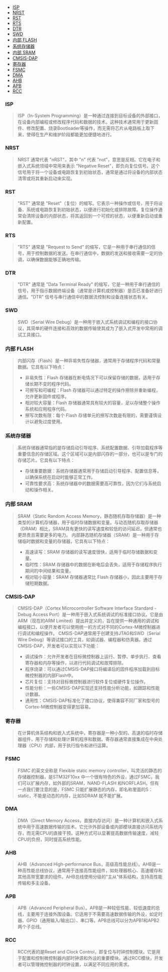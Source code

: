 - [ISP](#isp)
- [NRST](#nrst)
- [RST](#rst)
- [RTS](#rts)
- [DTR](#dtr)
- [SWD](#swd)
- [内部 FLASH](#内部-flash)
- [系统存储器](#系统存储器)
- [内部 SRAM](#内部-sram)
- [CMSIS-DAP](#cmsis-dap)
- [寄存器](#寄存器)
- [FSMC](#fsmc)
- [DMA](#dma)
- [AHB](#ahb)
- [APB](#apb)
- [RCC](#rcc)

### ISP
> ISP（In-System Programming）是一种通过连接到目标设备的外部接口，在设备内部编程或修改程序代码和数据的技术。这种技术通常用于更新固件、修改配置、烧录Bootloader等操作，而无需将芯片从电路板上取下来，使得在生产和维护阶段都能更加便捷地进行。

### NRST
> NRST 通常代表 "nRST"，其中 "n" 代表 "not"，意思是反相。它在电子和嵌入式系统领域中常用来表示 "Negative Reset"，即负向复位信号。这个信号用于将一个设备或电路恢复到初始状态，通常是通过将设备的内部状态清零或将其重新启动来实现。

### RST
> "RST" 通常是 "Reset"（复位）的缩写。它表示一种操作或信号，用于将设备、系统或电路恢复到初始状态，以便进行初始化或排除故障。复位操作通常会清除设备的内部状态，将其返回到一个可控的状态，以便重新启动或重新配置。

### RTS
> "RTS" 通常是 "Request to Send" 的缩写，它是一种用于串行通信的信号，用于控制数据的发送。在串行通信中，数据的发送和接收需要一定的协调，以确保数据能够正确地传输。

### DTR
> "DTR" 通常是 "Data Terminal Ready" 的缩写，它是一种用于串行通信的信号，用于指示数据终端设备（通常是计算机或控制器）是否已准备好进行通信。"DTR" 信号与串行通信中的数据流控制和设备连接状态有关。

### SWD
> SWD（Serial Wire Debug）是一种用于嵌入式系统调试和编程的接口协议，其简单的硬件连接和高效的数据传输使其成为了嵌入式开发中常用的调试工具接口。

### 内部 FLASH
> 内部闪存（Flash）是一种非易失性存储器，通常用于存储程序代码和常量数据。它具有以下特点：
> - 非易失性：Flash 存储器在断电情况下可以保留存储的数据，适用于存储长期不变的程序代码。
> - 可擦写和可编程：Flash 存储器可以通过特定的操作擦除并重新编程，允许更新固件或程序。
> - 相对较大容量：Flash 存储器通常具有较大的容量，足以存储整个操作系统和应用程序代码。
> - 擦写次数有限：每个 Flash 存储单元的擦写次数是有限的，需要谨慎设计以避免过度使用。

### 系统存储器
> 系统存储器通常指的是存储启动引导程序、系统配置数据、引导加载程序等重要信息的存储区域。这个区域可以是内部闪存的一部分，也可以是专门的存储芯片。它具有以下特点：
> - 存储重要数据：系统存储器通常用于存储启动引导程序、配置信息等，以确保系统在启动时能够正常工作。
> - 可靠性要求高：系统存储器中的数据需要高可靠性，因为它们与系统启动和操作相关。

### 内部 SRAM
> SRAM（Static Random Access Memory，静态随机存取存储器）是一种类型的计算机存储器，用于临时存储数据和变量。与动态随机存取存储器（DRAM）相比，SRAM具有更快的读写速度和较低的访问延迟，但通常也更昂贵且需要更多的电力。
> 内部静态随机存储器（SRAM）是一种用于存储临时数据和变量的存储器，它具有以下特点：
> - 高速读写：SRAM 存储器的读写速度很快，适用于临时存储数据和变量。
> - 临时性：SRAM 存储器中的数据在断电后会丢失，适用于存储程序执行期间的中间结果和变量。
> - 相对较小容量：SRAM 存储器通常比 Flash 存储器小，因此主要用于存储短期数据。

### CMSIS-DAP
> CMSIS-DAP（Cortex Microcontroller Software Interface Standard - Debug Access Port）是一种用于嵌入式系统调试的标准接口协议。它是由ARM（现在的ARM Limited）提出并定义的，旨在提供一种通用的调试和编程接口，以便开发者可以使用统一的方式对不同的Cortex-M微控制器进行调试和编程操作。
> CMSIS-DAP通常用于创建支持JTAG和SWD（Serial Wire Debug）等调试接口的工具，如调试器、编程器和仿真器。通过CMSIS-DAP，开发者可以实现以下功能：
> - 调试操作：允许开发者在目标微控制器上运行、暂停、单步执行、查看寄存器和内存等操作，以进行代码调试和故障排除。
> - 程序烧录：可以通过CMSIS-DAP接口将编译后的固件程序加载到目标微控制器的内部Flash中。
> - 芯片复位：支持对目标微控制器进行软件复位或硬件复位操作。
> - 性能分析：一些CMSIS-DAP实现还支持性能分析功能，如跟踪和性能计数器。
> - 通用性：CMSIS-DAP标准化了接口协议，使得兼容不同厂家和型号的Cortex-M微控制器变得更加容易。

### 寄存器
> 在计算机体系结构和嵌入式系统中，寄存器是一种小型的、高速的临时存储器组件，用于存储和处理计算机程序和数据。寄存器通常直接集成在中央处理器（CPU）内部，用于执行指令和进行运算。

### FSMC
> FSMC 的英文全称是 Flexible static memory controller，叫灵活的静态的存储器控制器，是STM32F10xx 中一个很有特色的外设，通过FSMC，我们可以扩展内存，如外部的SRAM，NAND-FLASH 和NORFLASH。但有一点我们要注意的是，FSMC 只能扩展静态的内存，即名称里面的S：static，不能是动态的内存，比如SDRAM 就不能扩展。

### DMA
> DMA（Direct Memory Access，直接内存访问）是一种计算机和嵌入式系统中用于高速数据传输的技术。它允许外部设备或内部模块直接访问系统内存，而无需CPU的直接干预。这种方式可以显著提高数据传输速度，减轻CPU的负担，同时提高系统性能。

### AHB
> AHB（Advanced High-performance Bus，高级高性能总线）。AHB是一种高性能总线协议，通常用于连接高性能组件，如处理器核心、高速缓存和其他高带宽要求的组件。AHB总线使用分级的“主从”体系结构，支持高性能传输和多主设备。

### APB
> APB（Advanced Peripheral Bus）。APB是一种较低性能、较低速度的总线，主要用于连接外围设备。它适用于不需要高速数据传输的外设，如定时器、GPIO（通用输入/输出口）、串口等。APB总线可以分为APB1和APB2两个子总线。

### RCC
> RCC代表的是Reset and Clock Control，即复位与时钟控制模块。它是用于配置和控制微控制器内部时钟源和外设的重要模块。通过RCC模块，开发者可以管理微控制器的时钟设置，以满足不同应用的需求。